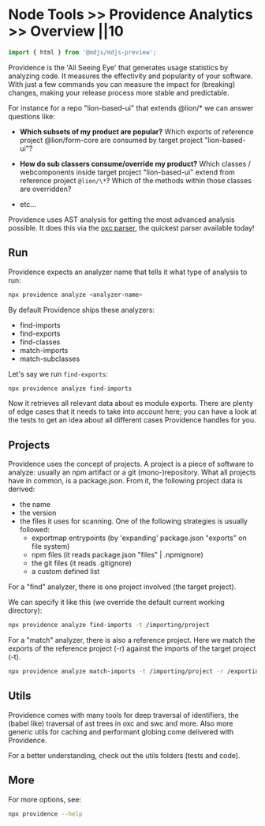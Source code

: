 # Node Tools >> Providence Analytics >> Overview ||10

```js script
import { html } from '@mdjs/mdjs-preview';
```

Providence is the 'All Seeing Eye' that generates usage statistics by analyzing code.
It measures the effectivity and popularity of your software.
With just a few commands you can measure the impact for (breaking) changes, making
your release process more stable and predictable.

For instance for a repo "lion-based-ui" that extends @lion/\* we can answer questions like:

- **Which subsets of my product are popular?**
  Which exports of reference project @lion/form-core are consumed by target project "lion-based-ui"?

- **How do sub classers consume/override my product?**
  Which classes / webcomponents inside target project "lion-based-ui" extend from reference project `@lion/\*`?
  Which of the methods within those classes are overridden?

- etc...

Providence uses AST analysis for getting the most advanced analysis possible.
It does this via the [oxc parser](https://oxc.rs/docs/guide/usage/parser.html), the quickest parser available today!

## Run

Providence expects an analyzer name that tells it what type of analysis to run:

```bash
npx providence analyze <analyzer-name>
```

By default Providence ships these analyzers:

- find-imports
- find-exports
- find-classes
- match-imports
- match-subclasses

Let's say we run `find-exports`:

```bash
npx providence analyze find-imports
```

Now it retrieves all relevant data about es module exports.
There are plenty of edge cases that it needs to take into account here;
you can have a look at the tests to get an idea about all different cases Providence handles for you.

## Projects

Providence uses the concept of projects. A project is a piece of software to analyze:
usually an npm artifact or a git (mono-)repository. What all projects have in common,
is a package.json. From it, the following project data is derived:

- the name
- the version
- the files it uses for scanning. One of the following strategies is usually followed:
  - exportmap entrypoints (by 'expanding' package.json "exports" on file system)
  - npm files (it reads package.json "files" | .npmignore)
  - the git files (it reads .gitignore)
  - a custom defined list

For a "find" analyzer, there is one project involved (the target project).

We can specify it like this (we override the default current working directory):

```bash
npx providence analyze find-imports -t /importing/project
```

For a "match" analyzer, there is also a reference project.
Here we match the exports of the reference project (-r) against the imports of the target project (-t).

```bash
npx providence analyze match-imports -t /importing/project -r /exporting/project
```

## Utils

Providence comes with many tools for deep traversal of identifiers,
the (babel like) traversal of ast trees in oxc and swc and more.
Also more generic utils for caching and performant globing come delivered with Providence.

For a better understanding, check out the utils folders (tests and code).

## More

For more options, see:

```bash
npx providence --help
```
